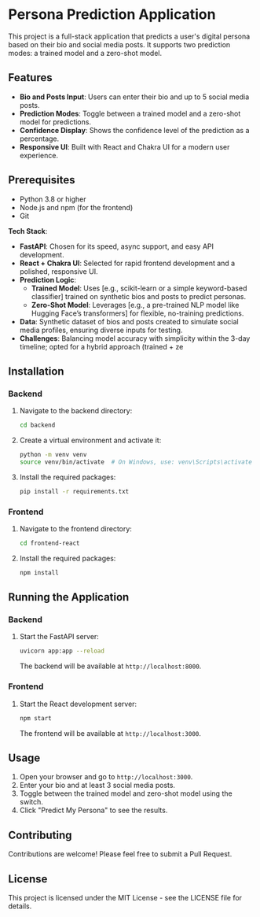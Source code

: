 # Persona Prediction Application

This project is a full-stack application that predicts a user's digital persona based on their bio and social media posts. It supports two prediction modes: a trained model and a zero-shot model.

## Features

- **Bio and Posts Input**: Users can enter their bio and up to 5 social media posts.
- **Prediction Modes**: Toggle between a trained model and a zero-shot model for predictions.
- **Confidence Display**: Shows the confidence level of the prediction as a percentage.
- **Responsive UI**: Built with React and Chakra UI for a modern user experience.

## Prerequisites

- Python 3.8 or higher
- Node.js and npm (for the frontend)
- Git

**Tech Stack**: 
  - **FastAPI**: Chosen for its speed, async support, and easy API development.
  - **React + Chakra UI**: Selected for rapid frontend development and a polished, responsive UI.
- **Prediction Logic**:
  - **Trained Model**: Uses [e.g., scikit-learn or a simple keyword-based classifier] trained on synthetic bios and posts to predict personas.
  - **Zero-Shot Model**: Leverages [e.g., a pre-trained NLP model like Hugging Face’s transformers] for flexible, no-training predictions.
- **Data**: Synthetic dataset of bios and posts created to simulate social media profiles, ensuring diverse inputs for testing.
- **Challenges**: Balancing model accuracy with simplicity within the 3-day timeline; opted for a hybrid approach (trained + ze

## Installation

### Backend

1. Navigate to the backend directory:
   ```sh
   cd backend
   ```

2. Create a virtual environment and activate it:
   ```sh
   python -m venv venv
   source venv/bin/activate  # On Windows, use: venv\Scripts\activate
   ```

3. Install the required packages:
   ```sh
   pip install -r requirements.txt
   ```

### Frontend

1. Navigate to the frontend directory:
   ```sh
   cd frontend-react
   ```

2. Install the required packages:
   ```sh
   npm install
   ```

## Running the Application

### Backend

1. Start the FastAPI server:
   ```sh
   uvicorn app:app --reload
   ```

   The backend will be available at `http://localhost:8000`.

### Frontend

1. Start the React development server:
   ```sh
   npm start
   ```

   The frontend will be available at `http://localhost:3000`.

## Usage

1. Open your browser and go to `http://localhost:3000`.
2. Enter your bio and at least 3 social media posts.
3. Toggle between the trained model and zero-shot model using the switch.
4. Click "Predict My Persona" to see the results.

## Contributing

Contributions are welcome! Please feel free to submit a Pull Request.

## License

This project is licensed under the MIT License - see the LICENSE file for details.
